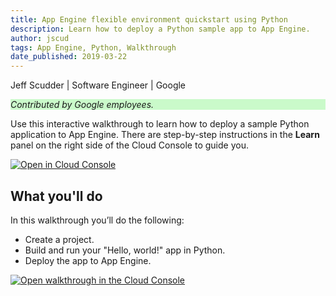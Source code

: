 ```yaml
---
title: App Engine flexible environment quickstart using Python
description: Learn how to deploy a Python sample app to App Engine.
author: jscud
tags: App Engine, Python, Walkthrough
date_published: 2019-03-22
---
```


Jeff Scudder | Software Engineer | Google

<p style="background-color:#CAFACA;"><i>Contributed by Google employees.</i></p>

Use this interactive walkthrough to learn how to deploy a sample Python 
application to App Engine. There are step-by-step instructions in the 
**Learn** panel on the right side of the Cloud Console to guide you.

[![Open in Cloud Console](https://walkthroughs.googleusercontent.com/tutorial/resources/open-in-console-button.svg)](https://console.cloud.google.com/getting-started?tutorial=python_mvms_quickstart)

## What you'll do

In this walkthrough you’ll do the following:

* Create a project.
* Build and run your "Hello, world!" app in Python.
* Deploy the app to App Engine.

[![Open walkthrough in the Cloud Console](https://storage.googleapis.com/gcp-community/tutorials/python_mvms_quickstart/tutorial.png)](https://console.cloud.google.com/getting-started?tutorial=python_mvms_quickstart)
